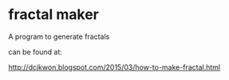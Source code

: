 # fractal maker

A program to generate fractals

can be found at:

http://dcjkwon.blogspot.com/2015/03/how-to-make-fractal.html

